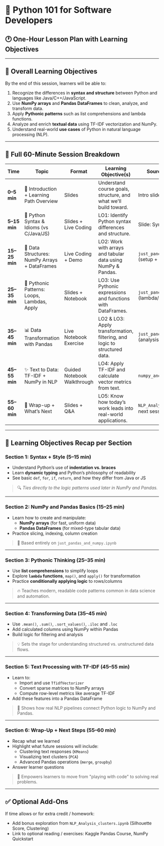 
# 🧭 Python 101 for Software Developers  
## 🕐 One-Hour Lesson Plan with Learning Objectives

---

## 🎯 **Overall Learning Objectives**

By the end of this session, learners will be able to:

1. Recognize the differences in **syntax and structure** between Python and languages like Java/C++/JavaScript.
2. Use **NumPy arrays** and **Pandas DataFrames** to clean, analyze, and transform data.
3. Apply **Pythonic patterns** such as list comprehensions and lambda functions.
4. Analyze and enrich **textual data** using TF-IDF vectorization and NumPy.
5. Understand real-world **use cases** of Python in natural language processing (NLP).

---

## 📅 **Full 60-Minute Session Breakdown**

| **Time** | **Topic**                                     | **Format**                | **Learning Objective(s)** | **Source Notebook / Slide**                   |
|----------|-----------------------------------------------|---------------------------|----------------------------|-----------------------------------------------|
| **0–5 min**  | 🧭 Introduction + Learning Path Overview       | Slides                    | Understand course goals, structure, and what we'll build toward. | Intro slides + session outline                |
| **5–15 min** | 🧱 Python Syntax & Idioms (vs C/Java/JS)      | Slides + Live Coding      | LO1: Identify Python syntax differences and structure. | Slide: Syntax differences                     |
| **15–25 min**| 🔢 Data Structures: NumPy Arrays + DataFrames | Live Coding + Demo        | LO2: Work with arrays and tabular data using NumPy & Pandas. | `just_pandas_and_numpy.ipynb` (setup + slice) |
| **25–35 min**| 🧠 Pythonic Patterns: Loops, Lambdas, Apply   | Slides + Notebook         | LO3: Use Pythonic expressions and functions with DataFrames. | `just_pandas_and_numpy.ipynb` (lambda/map)    |
| **35–45 min**| 📊 Data Transformation with Pandas            | Live Notebook Exercise    | LO2 & LO3: Apply transformation, filtering, and logic to structured data. | `just_pandas_and_numpy.ipynb` (analysis)      |
| **45–55 min**| ✨ Text to Data: TF-IDF + NumPy in NLP         | Guided Notebook Walkthrough | LO4: Apply TF-IDF and calculate vector metrics from text. | `numpy_and_python_for_NLP.ipynb`              |
| **55–60 min**| 🧠 Wrap-up + What’s Next                      | Slides + Q&A              | LO5: Know how today’s work leads into real-world applications. | `NLP_Analysis_clusters.ipynb` + next session preview |

---

## 📌 Learning Objectives Recap per Section

### **Section 1: Syntax + Style (5–15 min)**
- Understand Python’s use of **indentation vs. braces**
- Learn **dynamic typing** and Python’s philosophy of readability
- See basic `def`, `for`, `if`, `return`, and how they differ from Java or JS

> 🔍 *Ties directly to the logic patterns used later in NumPy and Pandas.*

---

### **Section 2: NumPy and Pandas Basics (15–25 min)**
- Learn how to create and manipulate:
  - **NumPy arrays** (for fast, uniform data)
  - **Pandas DataFrames** (for mixed-type tabular data)
- Practice slicing, indexing, column creation

> 📘 Based entirely on `just_pandas_and_numpy.ipynb`

---

### **Section 3: Pythonic Thinking (25–35 min)**
- Use **list comprehensions** to simplify loops
- Explore **`lambda` functions**, `map()`, and `apply()` for transformation
- Practice **conditionally applying logic** to rows/columns

> 🔥 Teaches modern, readable code patterns common in data science and automation.

---

### **Section 4: Transforming Data (35–45 min)**
- Use `.mean()`, `.sum()`, `.sort_values()`, `.iloc` and `.loc`
- Add calculated columns using NumPy within Pandas
- Build logic for filtering and analysis

> 💡 Sets the stage for understanding structured vs. unstructured data flows.

---

### **Section 5: Text Processing with TF-IDF (45–55 min)**
- Learn to:
  - Import and use `TfidfVectorizer`
  - Convert sparse matrices to NumPy arrays
  - Compute row-level metrics like average TF-IDF
- Add these features into a Pandas DataFrame

> 🔗 Shows how real NLP pipelines connect Python logic to NumPy and Pandas.

---

### **Section 6: Wrap-Up + Next Steps (55–60 min)**
- Recap what we learned
- Highlight what future sessions will include:
  - Clustering text responses (`KMeans`)
  - Visualizing text clusters (`PCA`)
  - Advanced Pandas operations (`merge`, `groupby`)
- Answer learner questions

> 🚀 Empowers learners to move from "playing with code" to solving real problems.

---

## ✅ Optional Add-Ons

If time allows or for extra credit / homework:

- Add bonus exploration from `NLP_Analysis_clusters.ipynb` (Silhouette Score, Clustering)
- Link to optional reading / exercises: Kaggle Pandas Course, NumPy Quickstart
